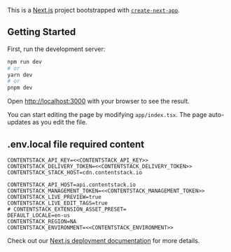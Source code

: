 This is a [Next.js](https://nextjs.org/) project bootstrapped with [`create-next-app`](https://github.com/vercel/next.js/tree/canary/packages/create-next-app).

## Getting Started

First, run the development server:

```bash
npm run dev
# or
yarn dev
# or
pnpm dev
```

Open [http://localhost:3000](http://localhost:3000) with your browser to see the result.

You can start editing the page by modifying `app/index.tsx`. The page auto-updates as you edit the file.

## .env.local file required content
```
CONTENTSTACK_API_KEY=<<CONTENTSTACK_API_KEY>>
CONTENTSTACK_DELIVERY_TOKEN=<<CONTENTSTACK_DELIVERY_TOKEN>>
CONTENTSTACK_STACK_HOST=cdn.contentstack.io

CONTENTSTACK_API_HOST=api.contentstack.io
CONTENTSTACK_MANAGEMENT_TOKEN=<<CONTENTSTACK_MANAGEMENT_TOKEN>>
CONTENTSTACK_LIVE_PREVIEW=true
CONTENTSTACK_LIVE_EDIT_TAGS=true
# CONTENTSTACK_EXTENSION_ASSET_PRESET=
DEFAULT_LOCALE=en-us
CONTENTSTACK_REGION=NA
CONTENTSTACK_ENVIRONMENT=<<CONTENTSTACK_ENVIRONMENT>>
```


Check out our [Next.js deployment documentation](https://nextjs.org/docs/deployment) for more details.

